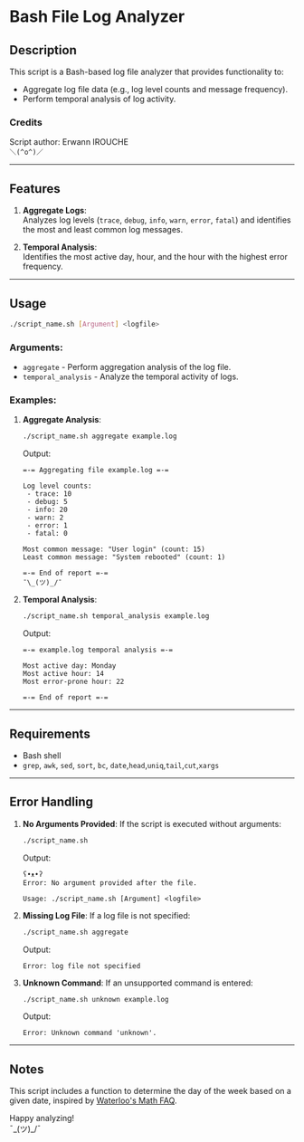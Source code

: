 # Bash File Log Analyzer

## Description

This script is a Bash-based log file analyzer that provides functionality to:
- Aggregate log file data (e.g., log level counts and message frequency).
- Perform temporal analysis of log activity.

### Credits

Script author: Erwann IROUCHE  
`＼(^o^)／`

---

## Features

1. **Aggregate Logs**:  
   Analyzes log levels (`trace`, `debug`, `info`, `warn`, `error`, `fatal`) and identifies the most and least common log messages.

2. **Temporal Analysis**:  
   Identifies the most active day, hour, and the hour with the highest error frequency.

---

## Usage

```bash
./script_name.sh [Argument] <logfile>
```

### Arguments:
- `aggregate` - Perform aggregation analysis of the log file.
- `temporal_analysis` - Analyze the temporal activity of logs.

### Examples:
1. **Aggregate Analysis**:
   ```bash
   ./script_name.sh aggregate example.log
   ```
   Output:
   ```
   =-= Aggregating file example.log =-=

   Log level counts:
    - trace: 10
    - debug: 5
    - info: 20
    - warn: 2
    - error: 1
    - fatal: 0

   Most common message: "User login" (count: 15)
   Least common message: "System rebooted" (count: 1)

   =-= End of report =-=
   ¯\_(ツ)_/¯
   ```

2. **Temporal Analysis**:
   ```bash
   ./script_name.sh temporal_analysis example.log
   ```
   Output:
   ```
   =-= example.log temporal analysis =-=

   Most active day: Monday
   Most active hour: 14
   Most error-prone hour: 22

   =-= End of report =-=
   ```

---

## Requirements

- Bash shell
- `grep`, `awk`, `sed`, `sort`, `bc`, `date`,`head`,`uniq`,`tail`,`cut`,`xargs`

---

## Error Handling

1. **No Arguments Provided**:
   If the script is executed without arguments:
   ```bash
   ./script_name.sh
   ```
   Output:
   ```
   ʕ•ᴥ•ʔ
   Error: No argument provided after the file.

   Usage: ./script_name.sh [Argument] <logfile>
   ```

2. **Missing Log File**:
   If a log file is not specified:
   ```bash
   ./script_name.sh aggregate
   ```
   Output:
   ```
   Error: log file not specified
   ```

3. **Unknown Command**:
   If an unsupported command is entered:
   ```bash
   ./script_name.sh unknown example.log
   ```
   Output:
   ```
   Error: Unknown command 'unknown'.
   ```

---

## Notes

This script includes a function to determine the day of the week based on a given date, inspired by [Waterloo's Math FAQ](https://cs.uwaterloo.ca/~alopez-o/math-faq/node73.html).

Happy analyzing!  
¯\_(ツ)_/¯
